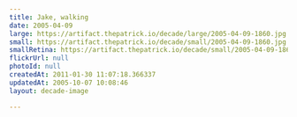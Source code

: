 ```yaml
---
title: Jake, walking
date: 2005-04-09
large: https://artifact.thepatrick.io/decade/large/2005-04-09-1860.jpg
small: https://artifact.thepatrick.io/decade/small/2005-04-09-1860.jpg
smallRetina: https://artifact.thepatrick.io/decade/small/2005-04-09-1860@2x.jpg
flickrUrl: null
photoId: null
createdAt: 2011-01-30 11:07:18.366337
updatedAt: 2005-10-07 10:08:46
layout: decade-image

---
```


